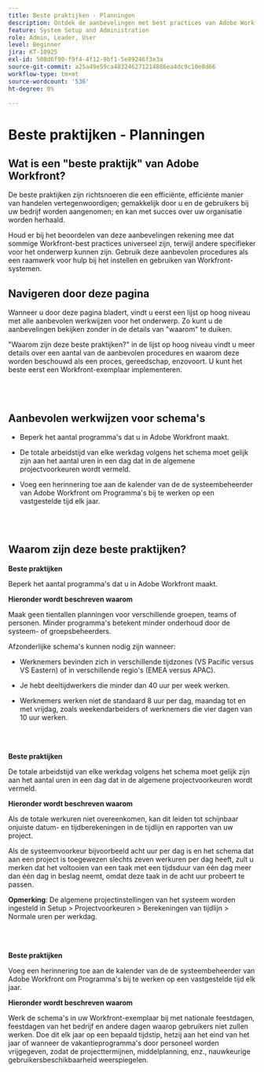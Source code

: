 ```yaml
---
title: Beste praktijken - Planningen
description: Ontdek de aanbevelingen met best practices van Adobe Workfront-experts over het instellen, beheren en gebruiken van Workfront-planningen.
feature: System Setup and Administration
role: Admin, Leader, User
level: Beginner
jira: KT-10925
exl-id: 508d6f90-f9f4-4f12-9bf1-5e89246f3e3a
source-git-commit: a25a49e59ca483246271214886ea4dc9c10e8d66
workflow-type: tm+mt
source-wordcount: '536'
ht-degree: 0%

---
```


# Beste praktijken - Planningen

## Wat is een &quot;beste praktijk&quot; van Adobe Workfront?

De beste praktijken zijn richtsnoeren die een efficiënte, efficiënte manier van handelen vertegenwoordigen; gemakkelijk door u en de gebruikers bij uw bedrijf worden aangenomen; en kan met succes over uw organisatie worden herhaald.

Houd er bij het beoordelen van deze aanbevelingen rekening mee dat sommige Workfront-best practices universeel zijn, terwijl andere specifieker voor het onderwerp kunnen zijn. Gebruik deze aanbevolen procedures als een raamwerk voor hulp bij het instellen en gebruiken van Workfront-systemen.

## Navigeren door deze pagina

Wanneer u door deze pagina bladert, vindt u eerst een lijst op hoog niveau met alle aanbevolen werkwijzen voor het onderwerp. Zo kunt u de aanbevelingen bekijken zonder in de details van &quot;waarom&quot; te duiken.

&quot;Waarom zijn deze beste praktijken?&quot; in de lijst op hoog niveau vindt u meer details over een aantal van de aanbevolen procedures en waarom deze worden beschouwd als een proces, gereedschap, enzovoort. U kunt het beste eerst een Workfront-exemplaar implementeren.

</br>
</br>

## Aanbevolen werkwijzen voor schema&#39;s

* Beperk het aantal programma&#39;s dat u in Adobe Workfront maakt.

* De totale arbeidstijd van elke werkdag volgens het schema moet gelijk zijn aan het aantal uren in een dag dat in de algemene projectvoorkeuren wordt vermeld.

* Voeg een herinnering toe aan de kalender van de de systeembeheerder van Adobe Workfront om Programma&#39;s bij te werken op een vastgestelde tijd elk jaar.

</br>
</br>

## Waarom zijn deze beste praktijken?

**Beste praktijken**

Beperk het aantal programma&#39;s dat u in Adobe Workfront maakt.



**Hieronder wordt beschreven waarom**

Maak geen tientallen planningen voor verschillende groepen, teams of personen. Minder programma&#39;s betekent minder onderhoud door de systeem- of groepsbeheerders.



Afzonderlijke schema&#39;s kunnen nodig zijn wanneer:

* Werknemers bevinden zich in verschillende tijdzones (VS Pacific versus VS Eastern) of in verschillende regio&#39;s (EMEA versus APAC).

* Je hebt deeltijdwerkers die minder dan 40 uur per week werken.

* Werknemers werken niet de standaard 8 uur per dag, maandag tot en met vrijdag, zoals weekendarbeiders of werknemers die vier dagen van 10 uur werken.

</br>
</br>

**Beste praktijken**

De totale arbeidstijd van elke werkdag volgens het schema moet gelijk zijn aan het aantal uren in een dag dat in de algemene projectvoorkeuren wordt vermeld.



**Hieronder wordt beschreven waarom**

Als de totale werkuren niet overeenkomen, kan dit leiden tot schijnbaar onjuiste datum- en tijdberekeningen in de tijdlijn en rapporten van uw project.

Als de systeemvoorkeur bijvoorbeeld acht uur per dag is en het schema dat aan een project is toegewezen slechts zeven werkuren per dag heeft, zult u merken dat het voltooien van een taak met een tijdsduur van één dag meer dan één dag in beslag neemt, omdat deze taak in de acht uur probeert te passen.

**Opmerking**: De algemene projectinstellingen van het systeem worden ingesteld in Setup > Projectvoorkeuren > Berekeningen van tijdlijn > Normale uren per werkdag.

</br>
</br>


**Beste praktijken**

Voeg een herinnering toe aan de kalender van de de systeembeheerder van Adobe Workfront om Programma&#39;s bij te werken op een vastgestelde tijd elk jaar.

**Hieronder wordt beschreven waarom**

Werk de schema&#39;s in uw Workfront-exemplaar bij met nationale feestdagen, feestdagen van het bedrijf en andere dagen waarop gebruikers niet zullen werken. Doe dit elk jaar op een bepaald tijdstip, hetzij aan het eind van het jaar of wanneer de vakantieprogramma&#39;s door personeel worden vrijgegeven, zodat de projecttermijnen, middelplanning, enz., nauwkeurige gebruikersbeschikbaarheid weerspiegelen.
